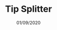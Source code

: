 ---
type: 'side-project'
date: '01/09/2020'
title: 'Tip Splitter'
projectLink: 'https://splitmytips.com/'
period: ['août 2020', 'August 2020']
specialisms: ['reactjs', 'typescript', 'Progressive Web App', 'hookrouter', 'netlify']
repository: 'https://github.com/derrmru/calculate-tips'
description: 'Progressive Web App - tool for hospitality managers to split the tip pool amongst staff.'
---